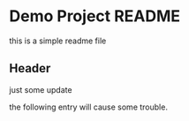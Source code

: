 # Demo Project README

this is a simple readme file

## Header

just some update

the following entry will cause some trouble.